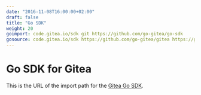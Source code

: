 ```yaml
---
date: "2016-11-08T16:00:00+02:00"
draft: false
title: "Go SDK"
weight: 20
goimport: code.gitea.io/sdk git https://github.com/go-gitea/go-sdk
gosource: code.gitea.io/sdk https://github.com/go-gitea/gitea https://github.com/go-gitea/go-sdk/tree/master{/dir} https://github.com/go-gitea/go-sdk/blob/master{/dir}/{file}#L{line}
---
```


# Go SDK for Gitea

This is the URL of the import path for the
[Gitea Go SDK](http://github.com/go-gitea/go-sdk).
